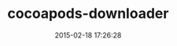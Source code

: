 ---
layout: post
title:  "cocoapods-downloader"
repo:   "CocoaPods/Downloader"
date:   2015-02-18 17:26:28
gemurl: https://github.com/CocoaPods/Downloader
---